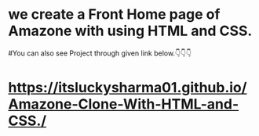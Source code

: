 # we create a Front Home page of Amazone with using HTML and CSS. 
#You can also see Project through given link below.👇👇👇
# https://itsluckysharma01.github.io/Amazone-Clone-With-HTML-and-CSS./
